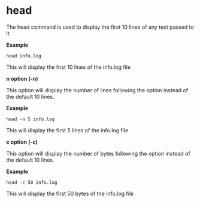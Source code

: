 # head

The head command is used to display the first 10 lines of any text passed to it.

**Example**

`head info.log`

This will display the first 10 lines of the info.log file

**n option \(-n\)**

This option will display the number of lines following the option instead of the default 10 lines.

**Example**

`head -n 5 info.log`

This will display the first 5 lines of the info.log file

**c option \(-c\)**

This option will display the number of bytes following the option instead of the default 10 lines.

**Example**

`head -c 50 info.log`

This will display the first 50 bytes of the info.log file

